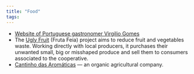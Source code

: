 ```yaml
---
title: "Food"
tags:
---
```

- [Website of Portuguese gastronomer Virgilio Gomes](https://www.virgiliogomes.com/)
- The [Ugly Fruit](http://frutafeia.pt/en) (Fruta Feia) project aims to reduce fruit and vegetables waste. Working directly with local producers, it purchases their unwanted small, big or misshaped produce and sell them to consumers associated to the cooperative.
- [Cantinho das Aromáticas](http://www.cantinhodasaromaticas.pt/) &#8212; an organic agricultural company.


